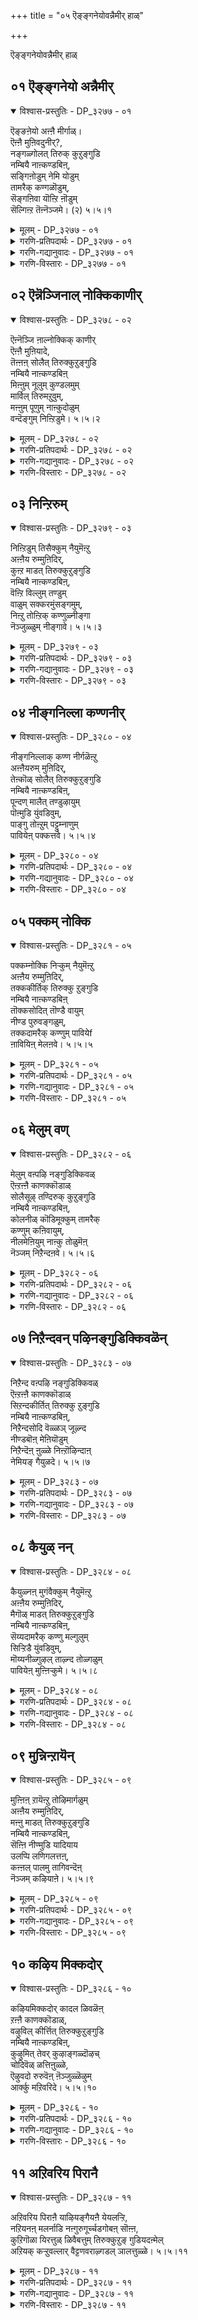 +++
title = "०५ ऎङ्ङ्गनेयोवन्नैमीर् हाळ्"

+++

ऎङ्ङ्गनेयोवन्नैमीर् हाळ्

## ०१ ऎङ्ङ्गनेयो अन्नैमीर्

<details open><summary>विश्वास-प्रस्तुतिः - DP_३२७७ - ०१</summary>

ऎङ्ङऩेयो अऩ्ऩै मीर्गाळ्।  
ऎऩ्ऩै मुऩिवदुनीर्?,  
नङ्गळ्गोलत् तिरुक् कुऱुङ्गुडि  
नम्बियै नाऩ्कण्डबिऩ्,  
सङ्गिऩोडुम् नेमि योडुम्  
तामरैक् कण्गळॊडुम्,  
सॆङ्गऩिवा यॊऩ्ऱि ऩॊडुम्  
सॆल्गिऩ्ऱ तॆऩ्नॆञ्जमे। (२) ५।५।१
</details>

<details><summary>मूलम् - DP_३२७७ - ०१</summary>

ऎङ्ङऩेयो अऩ्ऩै मीर्गाळ्।  
ऎऩ्ऩै मुऩिवदुनीर्?,  
नङ्गळ्गोलत् तिरुक् कुऱुङ्गुडि  
नम्बियै नाऩ्कण्डबिऩ्,  
सङ्गिऩोडुम् नेमि योडुम्  
तामरैक् कण्गळॊडुम्,  
सॆङ्गऩिवा यॊऩ्ऱि ऩॊडुम्  
सॆल्गिऩ्ऱ तॆऩ्नॆञ्जमे। (२) ५।५।१
</details>

<details><summary>गरणि-प्रतिपदार्थः - DP_३२७७ - ०१</summary>

ऎङ्ङ्गनेयो = याव कारणक्कागियो, अन्नैमीर् हाल् = तायन्दिरे, ऎन्नै= नन्नन्नु कुरितु, मुनिवदुनीर् = नीवु कोपिसिकॊळ्ळुवुदु, नङ्गळ् = नम्म, कोलत्तु = सुन्दरवाद, तिरुकुऱुङ्गुडि = तिरुक्कुरुङ्गुडि क्षेत्रद, नम्बियै= स्वामियन्नु, नान् कण्डपिन् = नानु कण्ड बळिक, शङ्गिनोडुम् = शङ्खदॊडनॆयू, नेमियोडुम् = चक्रदॊडनॆयू, तामरै कण् हळोडुम् = कॆन्दावरॆयन्तॆ \(आकर्षकसुन्दरवाद\) कण्णुगळिन्दलू, शॆम् = कॆम्पाद, कनिवाय् ऒन्ऱिनोडुम् = हण्णिनन्तिरुव ऒन्दु बायि \(तुटि\)यिन्दलू, शॆल् हिन्ऱदु = होगुत्तिरुवुदु, ऎन् नॆञ्जमे = नन्न मनस्से. \(नन्न मनस्सॆल्ला\). 
</details>

<details><summary>गरणि-गद्यानुवादः - DP_३२७७ - ०१</summary>

तायन्दिरे, नन्नन्नु कुरितु नीवु कोपिसिकॊळ्ळुवुदु एतक्कागि? \(याव कारणक्कागि?\) शङ्खदिन्दलू चक्रदिन्दलू कॆन्दावरॆयन्तॆ आकर्षकसुन्दरवाद कण्णुगळिन्दलू, कॆम्पनॆय हण्णिनन्तिरुव ऒन्दु बायियिन्दलू कूडिद तिरुक्कुरुङ्गुडि क्षेत्रदल्लि नॆलसिरुव नन्न सुन्दरस्वामियन्नु नानु कण्ड बळिक नन्न मनस्सॆल्ला अवन हिन्दॆये होगुत्तिदॆयल्ल\! 
</details>

<details><summary>गरणि-विस्तारः - DP_३२७७ - ०१</summary>

ई तिरुवाय् मॊऴियल्लू आळ्वाररु ’नायकि’यागिये वर्तिसुत्तिद्दारॆ.

तनगॆ मनस्सु अन्याक्रान्तवादद्देकॆ? लोकिगरॆल्ल तन्नन्नु तप्पु तिळियबहुदे? सामान्यमानवळन्तॆ तन्नन्नु तॆगळि मातनाडबहुदे? तन्न मनोरोगवेनॆम्बुदन्नु तन्नन्नु विचारिसियल्लवे तिळियतक्कद्दु, हागॆ माडदॆ जन एनेनन्नो भाविसिकॊण्डु तन्नन्नु निन्दिसुवुदरिन्द फलवेनु – ऎन्दु मुन्तागि योचिसि, नायकियु ईग इतर तायन्दिरिगॆ इल्लि हेळिकॊळ्ळुत्तिद्दाळॆ. 

नायकि हेळुत्ताळॆ- तायन्दिरे, नानु दारितप्पिदवळॆम्ब हागॆ नन्न मेलॆ कोपिसिकॊळ्ळुत्तिद्दीरल्ल. इदु सरिये? ऎल्ला भक्तर हागॆ, नानू तिरुक्कूरुङ्गुडि क्षेत्रक्कॆ होदॆ. अल्लिन पवित्रदेवमन्दिरवन्नु प्रवेशिसिदॆ. अल्लि, शङ्खचक्रगळिन्दलू, कॆन्दावरॆयन्तॆ विशालवाद आकर्षकवाद कण्णुगळिन्दलू, तॊण्डॆयहण्णिनन्तॆ चॆन्दुटियिन्दलू कूडिद विलक्षण सुन्दरनाद स्वामियन्नु कण्डॆ. आ क्षणदिन्दले नन्न मनस्सु अवनन्ने हिम्बालिसि होयितु. अवनल्लि नानु अतिशयवागि अनुरक्तळागिद्देनॆ, कण्डिरा. इदु तप्पु ऎन्नुविरा? 

“तिरुक्कुरुङ्गुडि” – दक्षिणभारतद तमिळुनाडिन पवित्र ’तिरुपति’गळु नुर ऎण्टु ऎन्नुत्तारॆ. अवुगळल्लि पाण्ड्यराजनु निर्मिसिद हदिनॆण्टु क्षेत्रगळल्लि तिरुक्कूरुङ्गुडियू ऒन्दु. इदन्नु \(वैष्णव\) ’वामन क्षेत्र’ ऎन्नुत्तारॆ. नम्माळ्वाररु सन्दर्षिसि, पूजिसिद दिव्यक्षेत्रगळल्लि इदू ऒन्दु. आद्दरिन्द, ई क्षेत्रदल्लि नॆलसिरुव अर्चावतारियाद भगवन्तनन्नु अवरु मनसार हॊगळि हाडिद्दारॆ.
</details>

## ०२ ऎन्नॆञ्जिनाल् नोक्किकाणीर्

<details open><summary>विश्वास-प्रस्तुतिः - DP_३२७८ - ०२</summary>

ऎऩ्नॆञ्जि ऩाल्नोक्किक् काणीर्  
ऎऩ्ऩै मुऩियादे,  
तॆऩ्ऩऩ् सोलैत् तिरुक्कुऱुङ्गुडि  
नम्बियै नाऩ्कण्डबिऩ्  
मिऩ्ऩुम् नूलुम् कुण्डलमुम्  
मार्विल् तिरुमऱुवुम्,  
मऩ्ऩुम् पूणुम् नाऩ्कुदोळुम्  
वन्दॆङ्गुम् निऩ्ऱिडुमे। ५।५।२
</details>

<details><summary>मूलम् - DP_३२७८ - ०२</summary>

ऎऩ्नॆञ्जि ऩाल्नोक्किक् काणीर्  
ऎऩ्ऩै मुऩियादे,  
तॆऩ्ऩऩ् सोलैत् तिरुक्कुऱुङ्गुडि  
नम्बियै नाऩ्कण्डबिऩ्  
मिऩ्ऩुम् नूलुम् कुण्डलमुम्  
मार्विल् तिरुमऱुवुम्,  
मऩ्ऩुम् पूणुम् नाऩ्कुदोळुम्  
वन्दॆङ्गुम् निऩ्ऱिडुमे। ५।५।२
</details>

<details><summary>गरणि-प्रतिपदार्थः - DP_३२७८ - ०२</summary>

ऎन् नॆञ्जिनाल् = नन्न मनस्सिनिन्द, नोक्कि = गमनिसि, काणीर् = नोडिरि, ऎन्नै = नन्न मेलॆ, मुनियादे = कोपिसिकॊळ्ळदॆ, तॆन् नल् = सुन्दरवाद ऒळ्ळॆय, शोलै = उपवनगळ, तिरुक्कुऱुङ्गुडि = तिरुक्कुरुङ्गुडिय, नम्बियै = स्वामियन्नु, नान् कण्ड पिन् = नानु कण्ड बळिक, मिन्नु नूलुम् = हॊळॆयुव जनिवारवू, कुण्डलमुम् = किवियाभरणगळू, मार् विल् = ऎदॆयल्लि, तिरुमुऱुवुम् = पवित्रवाद चिन्हॆयू, मन्नु = शाश्वतवाद, पूणुम् = आभरणगळू, नान् हुतोळुम् = नाल्कु तोळुगळू, वन्दु = बन्दु, ऎङ्गुम् = ऎल्लॆल्लियू \(यावागलू\), निन्ऱिरुमे = कण्णॆदुरल्लि निन्तिरुवुदल्ल. 
</details>

<details><summary>गरणि-गद्यानुवादः - DP_३२७८ - ०२</summary>

तायन्दिरे, नन्न मेलॆ कोपगॊळ्ळदॆ, नन्न मनस्सिनिन्द नन्नन्नु गमनिसि नोडि. ऒळ्ळॆय सुन्दरवाद उपवनगळ तिरुक्कुरुङ्गुडिय नम्बियन्नु \(स्वामियन्नु\) नानु कण्ड बळिक, हॊळॆयुव जनिवारवू, किवियाभरणवू \(कर्णकुण्डलवू\), ऎदॆयल्लिरुवपवित्रवाद चिन्हॆ \(चिह्नॆयू\)यू, शाश्वतवाद आभरणगळू, नाल्कुतोळुगळू बन्दु यावागलू ऎल्लॆल्लियू नन्न कण्णॆदुरल्लि निन्तिरुवुदल्ल\! 
</details>

<details><summary>गरणि-विस्तारः - DP_३२७८ - ०२</summary>

सरळवागिद्दरू बलु अर्थपूर्णवाद पाशुरविदु. इदरल्लि देव मन्दिरक्कॆ होगुववरॆल्ल, स्वामिय सम्मुखदल्लि निन्ताग, आ अनुपम अर्चामूर्तियन्नु नोडुव बगॆ हेगॆ, अदरिन्द पडॆदुकॊळ्ळुव प्रयोजनवेनु, ऎम्ब विषयवन्नु स्पष्टवागि तिळिसुत्तदॆ. 

इदरल्लि बरुव मत्तॊन्दु मुख्य विषयवॆन्दरॆ, यारादरॊब्बरु सामान्यजनरन्तॆ नडॆदुकॊळ्लदॆ विचित्रवाद रीतियल्लि नडॆयुवरॆम्बुदन्नु कण्डकूडले, अवर नडतॆयन्नु तम्ममनस्सिगॆ तोरिदन्तॆ, मनबन्दन्तॆ आडि, तॆगळि, अवरन्नु नोयिसबारदु. अवर आ बगॆय नडतॆगॆ कारणवेनॆन्दु शान्तवागि, सहनॆयिन्द, निदानवागि, गमनिसि, योचिसि, अदर अर्थवन्नु \(तावु कण्डुकॊळ्ळुव हागिद्दरॆ\) ग्रहिसबेकु. इल्लवादरॆ, अवरॊडनॆ हितवाद रीतियल्लि सहकरिसि, अवर मनस्सन्नु अरितुकॊण्डु, तम्म सहानुभूतियन्नु तोरिसबेकु. इदे निजवाद विवेकद नडतॆ ऎम्बुदु. 

नायकि हेळुत्ताळॆ- तायन्दिरे, नीवु नन्न मेलॆ कोपगॊळ्ळदॆ, निम्म मनस्सिगॆ हॊळॆयुव रीतियल्लि नन्नन्नु नोडबारदु. नन्न मनस्सिनल्लि नडॆयुत्तिरुवुदेनु ऎम्बुदन्नु नन्न यथार्थराद मातुगळिन्दले, दयविट्टु गमनिसि नोडि. नन्नन्नु अरितुकॊळ्ळि. नानु तिरुक्कुरुङ्गुडियल्लि नम्बियन्नु कण्डबळिक, अवन विलक्षण सौन्दर्यवन्नु अवन ऒन्दॊन्दु अवयवदल्लू कण्डुकॊण्डॆ. उज्वलवाद अवन कर्णकुण्डलगळु, अवन नाल्कु तोळुगळु, अवन विशालवाद ऎदॆ, आ ऎदॆयल्लिरुव शाश्वतवाद श्रीवत्सलाञ्छन मत्तु अवनन्नलगॆ सदा अलङ्करिसिरुव दिव्याभरणगळु इवॆल्लवू नन्न कण्मनगळन्नु आकर्षिसिदवु. आ क्षणदिन्द, अवन दिव्यसुन्दर मूर्तियु ऎडॆबिडदन्तॆ नन्न मनस्सिन कण्नमुन्दॆ निम्तु, नन्नन्नु सदा नलिसुत्तिवॆ. आ भव्यमूर्तियन्नु कण्ड ई कण्णुगळिवॆ बेराव वस्तुवू रुचिसदु, कण्डिरा.

अर्चामूर्तियन्नु सन्दर्शिसिदाग, आ मूतिय ऒन्दॊन्दु अवयवदल्लू, यावुदु विलक्षणवागि, दिव्यवागि, उज्वलवागि, सुन्दरवागि, आकर्षकवागि, ऎन्दॆन्दिगू मरॆयद हागॆ कण्डुबरुत्तदॆयो अदन्नॆल्ला मनविट्टु गमनिसबेकु. अदु मनस्सिनल्लि अच्चळियदन्तॆ निल्लुत्तदॆ. देवमन्दिरदिन्द हॊरगॆ बन्द बळिकलू, सामान्यजीवन नडॆसुत्तिरुवागलू, याव गळिगॆयल्लि स्वामिय सन्दर्शनवन्नु नॆनपिगॆ तन्दुकॊण्डरू, आ कूडले अवनिगॆ देवमूर्तियु बन्दु निन्तु, दर्शनानन्दवन्नु नीडुवन्तागुत्तदॆ. “नन्न मनस्सिनिन्द गमनिसि कण्डुकॊळ्ळि” ऎन्दु पाशुरद नायकि हेळुवुदक्कू, सामानराद नावु देवमन्दिरक्कॆ होगुवुदक्कू आगबेकाद फल इदॆये. यारिगागियागलि, यारॊब्बरन्नु मॆच्चिसुवुदक्कागलि, अदॊन्दु हव्यासवॆन्दागलि, ऒन्दु कर्तव्यवॆन्दागलि शुष्कदागि योचिसि नडॆदुकॊळ्ळुवुदॆल्ल व्यर्थनॆ. बरिय बूटाटिकॆ ऎनिसुत्तदॆ ई पाशुरद उपदेश इदे.
</details>

## ०३ निन्ऱिरुम्

<details open><summary>विश्वास-प्रस्तुतिः - DP_३२७९ - ०३</summary>

निऩ्ऱिडुम् तिसैक्कुम् नैयुमॆऩ्ऱु  
अऩ्ऩैय रुम्मुऩिदिर्,  
कुऩ्ऱ माडत् तिरुक्कुऱुङ्गुडि  
नम्बियै नाऩ्कण्डबिऩ्,  
वॆऩ्ऱि विल्लुम् तण्डुम्  
वाळुम् सक्करमुंसङ्गमुम्,  
निऩ्ऱु तोऩ्ऱिक् कण्णुळ्नीङ्गा  
नॆञ्जुळ्ळुम् नीङ्गावे। ५।५।३
</details>

<details><summary>मूलम् - DP_३२७९ - ०३</summary>

निऩ्ऱिडुम् तिसैक्कुम् नैयुमॆऩ्ऱु  
अऩ्ऩैय रुम्मुऩिदिर्,  
कुऩ्ऱ माडत् तिरुक्कुऱुङ्गुडि  
नम्बियै नाऩ्कण्डबिऩ्,  
वॆऩ्ऱि विल्लुम् तण्डुम्  
वाळुम् सक्करमुंसङ्गमुम्,  
निऩ्ऱु तोऩ्ऱिक् कण्णुळ्नीङ्गा  
नॆञ्जुळ्ळुम् नीङ्गावे। ५।५।३
</details>

<details><summary>गरणि-प्रतिपदार्थः - DP_३२७९ - ०३</summary>

निन्ऱिरुम् = स्तब्धवागि निल्लुत्ताळॆ \(निन्तिरुत्ताळॆ\), तिशैक्कूम् = बुद्धिकॆट्टवळागि वर्तिसुत्ताळॆ, नैयुम् कॊरगुत्ताळॆ\(कृशवागुत्ताळॆ\), ऎन्ऱु = ऎन्दु, अन्नैयरुम् = तायन्दिरु, मुनिदिर् = कोपगॊण्डिरि, कुन्ऱम् = बॆट्टद हागॆ, माडत्तु = महडिमनॆगळ, तिरुक्कूऱुङ्गुडि क्षेत्रद, नम्ब्यै = नम्बियन्नु \(परमपुरुषनन्नु\), नान् कण्डपिन् = नानु कण्ड बळिक, वॆन्ऱि विल्लुम् = जय तरुव बिल्लन्नू, त्ण्डुम् = गदॆयन्नू, वाळुम् = खड्गवन्नू, चक्करमुम् = चक्रायुधवन्नू, शङ्गमुम् = शङ्खवन्नू, निन्ऱु = निन्तु, तोन्ऱि = काणिसिकॊण्डु, कण्णुल् = कण्णुगळल्लि, नीङ्गा = नीगदिरुव \(अवु\), नञ्जुळ्ळुम् = मनस्सिनल्लियू, नीङ्गूने = नीडदॆ इरुत्तवॆयल्ल \(नॆलॆ निन्तिरुवुदल्ल\!\)
</details>

<details><summary>गरणि-गद्यानुवादः - DP_३२७९ - ०३</summary>

तायन्दिराद नीवु नन्नन्नु कुरितु ’इवळु स्तब्धळागि निल्लुत्ताळॆ, बुद्धिकॆट्टवळागि वर्तिसुत्ताळॆ, कॊरगि कृशगॊळ्ळुत्ताळॆ’ ऎन्दु कोपगॊण्डिरि. बॆट्टद हागॆ ऎत्तरवाद महडि मनॆगळ तिरुक्कुरुङ्गुडि क्षेत्रद \(स्वामियन्नु\) नम्बियन्नु \(परमपुरुषनन्नु\) नानु कण्ड बळिक, जयतरुव बिल्लन्नू, गदॆयन्नू, खड्गवन्नू, चक्रायुधवन्नू शङ्खवन्नू निन्तु नोडिद कण्णुगळल्लि नीगदिरुव अवु, मनस्सिनल्लियू नीगदॆ इरुत्तवॆयल्ल \(नॆलॆ निन्तिरुत्तवॆयल्ल\!\)
</details>

<details><summary>गरणि-विस्तारः - DP_३२७९ - ०३</summary>

हिन्दिन पाशुरद विषयवन्नु इदु इन्नष्टु बलगॊळिसि हेळुत्तदॆ. 

अर्चामूर्तियन्नु सन्दर्शिसुवाग, मूर्तियन्नु ऎवॆयिक्कदन्तॆ नोडि, स्वामियन्नु अलङ्करिसुव दिव्याभरणगळन्नू, धरिसिरुव दिव्यायुधवन्नू, दिव्यसौन्दर्यवन्नू तुम्बिकॊळ्ळुवुदु सहजवॆ. अवु तप्पदॆ मनस्सिन मेलॆ परिणामगॊळ्ळुत्तवॆ. अल्लि अच्चळियदन्तॆ निन्तिरुत्तवॆ. नॆनॆदाग अवुगळल्लि यावॊन्दू तप्पदॆ मनस्सिन मुन्दॆ बन्दु निल्लुत्तवॆ. भगवद्दर्शन माडुवुदॆन्दरॆ हीगॆ. ई उत्तम उपदेशवन्नुइल्लि माडलागुत्तिदॆ. 

नायकि हेळुत्ताळॆ- तायन्दिरे, नीवु नन्न नडतॆयन्नु तप्पागि अर्थमाडिकॊण्डिद्दीरि. नानु आगाग्गॆ ऎल्लन्दरल्लि स्तब्धवागि निन्तिरुवुदु दिट. ऎल्ला हॆण्णुमक्कळन्तॆ, बुद्धिकॆट्टवळन्तॆ नडॆदुकॊळ्ळुवुदू दिट. कॊरगि, कॊरगि कृशवागिरुवुदन्तु दिटवे. आगलॆल्ल नन्न मनस्सिनल्लि नडॆयुत्तिरुवुदेनु ऎम्बुदन्नु नीवु अरितुकॊळ्ळलारदॆ होदिरल्ल. नानु तिरुक्कूरुङ्गुडिय परमपुरुषनन्नु कण्ड बळिक, अवनु धरिसिद्द दिव्याभरणगळु, अवन दिव्यायुधगळाद शार्ङ्गवॆम्ब बिल्ल, कौमोदकि गदॆ, नन्दक खड्ग, सुदर्शन चक्र मत्तु पाञ्चजय्नशङ्ख – इवु नन्न कण्मनगळन्नु आकर्षिसिदवु. अल्लिन्द नानु हॊरगॆ बन्दाग अवॆल्ल कण्णिनिन्द मरॆयादवु. आदरॆ, अवु मनस्सिनल्लि अच्चळियदन्तॆ मूडि निन्तवु. स्वामिय नॆनपु बन्द कूडले, नानु हागॆ स्तब्धळागुत्तेनॆ. उन्मत्तळागुत्तेनॆ, कडॆगॆ कॊरगुत्तेनॆ, कण्डिरा, आ परमपुरुषनल्लिरुव नन्न अतीव प्रेमद फलवे इदु.
</details>

## ०४ नीङ्गनिल्ला कण्णनीर्

<details open><summary>विश्वास-प्रस्तुतिः - DP_३२८० - ०४</summary>

नीङ्गनिल्लाक् कण्ण नीर्गळॆऩ्ऱु  
अऩ्ऩैयरुम् मुऩिदिर्,  
तेऩ्कॊळ् सोलैत् तिरुक्कुऱुङ्गुडि  
नम्बियै नाऩ्कण्डबिऩ्,  
पून्दण् मालैत् तण्डुऴायुम्  
पॊऩ्मुडि युंवडिवुम्,  
पाङ्गु तोऩ्ऱुम् पट्टुम्नाणुम्  
पावियेऩ् पक्कत्तवे। ५।५।४
</details>

<details><summary>मूलम् - DP_३२८० - ०४</summary>

नीङ्गनिल्लाक् कण्ण नीर्गळॆऩ्ऱु  
अऩ्ऩैयरुम् मुऩिदिर्,  
तेऩ्कॊळ् सोलैत् तिरुक्कुऱुङ्गुडि  
नम्बियै नाऩ्कण्डबिऩ्,  
पून्दण् मालैत् तण्डुऴायुम्  
पॊऩ्मुडि युंवडिवुम्,  
पाङ्गु तोऩ्ऱुम् पट्टुम्नाणुम्  
पावियेऩ् पक्कत्तवे। ५।५।४
</details>

<details><summary>गरणि-प्रतिपदार्थः - DP_३२८० - ०४</summary>

नीङ्ग = निल्लिसिदरू \(चॆन्नागि ऒरॆसिदरू\), निल्ला = निल्लद, कण्ण नीर् हळ् ऎन्ऱु = कणीरु ऎन्दु, अन्नैयरुम् = तायन्दिरू \(तायन्दिराद नीवू\), मुनिदिर् = कोपगॊण्डिरि, तेन् कॊळ् = जेनुतुम्बिरुव, शोलै= उपवनगळ, तिरुक्कूऱुङ्गुडि = तिरुक्कूरुङ्गुडिय, नम्बियै = परमपुरुषनन्नु, नान् कण्द पिन् = नानु कण्ड बळिक, पू = सुन्दरवाद, तण् = तम्पाद, मालै = हारवन्नू, तण् तुऴायुम् = तम्पाद तुलसियन्नू, पॊन् मुडियुम् = चिन्नद किरीटवन्नू, वडिवुम् = रूपवन्नू \(आकर्षकवाद देहवन्नू\), पाङ्गु तोन्ऱुम् = हॊन्दिकॆयागि तोरुव, पट्टुम् = पीताम्बरवन्नू, नाणुम् = \(चिन्नद\) उडिदारवन्नू, पावियेन् = पापियाद नन्न, पक्कत्तवे = मग्गुलल्लिये काणुत्तिरुवॆनल्ल\! 
</details>

<details><summary>गरणि-गद्यानुवादः - DP_३२८० - ०४</summary>

इवळ कण्णीरु निल्लिसिदरू निल्लवु ऎन्दु तायन्दिराद नीवु नन्नन्नु दण्डिसिदिरि. जेनु तुम्बिद उपवनगळ तिरुक्कूरुङ्गुडिय परमपुरुषनन्नु नानु कण्ड बळिक, अवन सुन्दरवाद तम्पाद हारवू तण्णनॆय तुलसियू, चिन्नद किरीटवू, आकर्षक रूपवू, हॊन्दिकॆयागि तोरुव पीताम्बरवू, चिन्नद उडिदारवू, पापियाद नन्न मग्गुलल्लिये काणुत्तिवॆयल्ल\!
</details>

<details><summary>गरणि-विस्तारः - DP_३२८० - ०४</summary>

नायकि हेळुत्ताळॆ- तायन्दिरे, नीवु नन्न मेलॆ कोपगॊळ्ळुत्तीरि. ’इवळन्नु ऎष्टॆष्टु बगॆयल्लि समाधानपडिसिदरू इवळ कण्णीरु निल्लदल्ल’ ऎन्दु नन्नन्नु दण्डिसुत्तीरि. नन्न विषयदल्लि नीवु परितापपट्टरू फलवेनु? जेनु तुम्बिद उपवनगळिन्द कूडिद तिरुक्कूरुङ्गुडिय परमपुरुषनन्नु नानु कण्ड बळिक, अवनु धरिसिरुव रत्नमय किरीटवू, कत्तिनल्लि सुन्दरवाद ऎन्दॆन्दिगू बाडद हारवू, तुलसिय दण्डॆयू अवन आकर्शकवाद देहवू\(रूपवू\), अदक्कॆ तक्क सॊबगिन पीताम्बरवू चिन्नद उडिदारवू – ऎल्लवू पापियाद नन्न सुत्तमुत्तलू \(मग्गुलल्ले\) इरुवन्तॆ कण्डुबरुत्तिवॆयल्ल\! नानु अवुगळन्नु ऎन्दॆन्दिगू मरॆयदन्तॆ माडुत्तिवॆयल्ल\! अवुगळिगागि नानु ऒन्दु सल हॆम्मॆगॊण्डु आनन्दद कण्णीरु सुरिसिदरॆ, मत्तॊन्दु सल अवुगळन्नु धरिसिद परमपुरुषनन्नु सेरिकॊळ्ळलु साध्यवाददल्ल ऎन्दु दुःखद कण्णीरु सुरियुत्तदॆ. नन्न कण्णिरन्नु ऒरॆसुववरु यारिद्दारॆ?
</details>

## ०५ पक्कम् नोक्कि

<details open><summary>विश्वास-प्रस्तुतिः - DP_३२८१ - ०५</summary>

पक्कम्नोक्कि निऱ्कुम् नैयुमॆऩ्ऱु  
अऩ्ऩैय रुम्मुऩिदिर्,  
तक्ककीर्तिक् तिरुक्कु ऱुङ्गुडि  
नम्बियै नाऩ्कण्डबिऩ्  
तॊक्कसोदित् तॊण्डै वायुम्  
नीण्ड पुरुवङ्गळुम्,  
तक्कदामरैक् कण्णुम् पावियेf  
ऩावियिऩ् मेलऩवे। ५।५।५
</details>

<details><summary>मूलम् - DP_३२८१ - ०५</summary>

पक्कम्नोक्कि निऱ्कुम् नैयुमॆऩ्ऱु  
अऩ्ऩैय रुम्मुऩिदिर्,  
तक्ककीर्तिक् तिरुक्कु ऱुङ्गुडि  
नम्बियै नाऩ्कण्डबिऩ्  
तॊक्कसोदित् तॊण्डै वायुम्  
नीण्ड पुरुवङ्गळुम्,  
तक्कदामरैक् कण्णुम् पावियेf  
ऩावियिऩ् मेलऩवे। ५।५।५
</details>

<details><summary>गरणि-प्रतिपदार्थः - DP_३२८१ - ०५</summary>

पक्कम् नोक्कि= मग्गुलल्लिये नोडुत्ता, निऱ् कुम् = निल्लुत्ताळॆ, नैयुम् = कृशगॊळ्ळुत्ताळॆ, ऎन्ऱु= ऎन्दु, अन्नैयरुम् = तायन्दिराद नीवु, मुनिदिर् = कोपिसिगॊण्डिरि, तक्क कीर्ति = भगान्तन हिरिमॆगॆ तक्कन्थ कीर्तियन्नुळ्ळ, तिरुक्कूऱुङ्गुडि नम्बियै = तिरुक्कूरुङ्गुडि क्षेत्रद परमपुरुषनन्नु, नान् कण्ड पिन् = नानु कण्ड बळिक, तॊक्क शोदि = दिव्यसुन्दरवाद ऒण्टिज्योतिस्वरूपवन्नू, तॊण्डैवायुम् = तॊण्डॆ हण्णिनन्तॆ कॆम्पगॆ तुटिगळन्नू, नीण्ड पुरुवङ्गुळुम् = उद्धनाद हुब्बुगळन्नू, तक्क = अदक्कॆ तक्कद्दाद, तामरैक्कण्णुम् = कॆन्दावरॆयन्तॆ विशालवाद कण्णुगळन्नू, पावियेन् = पापियाद नन्न, आवियिन् मेलनवे = प्राणगळमेलिरुवन्तॆ काणुत्तेनॆ.
</details>

<details><summary>गरणि-गद्यानुवादः - DP_३२८१ - ०५</summary>

’मग्गुलल्लिये नोडुत्तिरुत्ताळॆ, कॊरगुत्तिरुत्ताळॆ’ ऎन्दु तायन्दिराद नीवु कोपगॊण्डिरि. भगवन्तन हिरिमॆगॆ तक्क कीर्तियन्नु पडॆदिरुव तिरुक्कूरुङ्गुडि क्षेत्रद परमपुरुषनन्नु नानु कण्ड बळिक, दिव्यसुन्दरवाद अवन अखण्डज्योतिस्वरूपवू, तॊण्डॆयहण्णिनन्तिरुव चॆन्दुटिगळू, उद्दनाद हुब्बुगळू, अवुगळिगॆ तक्क कॆन्दावरॆयन्तॆ विशालवाद कण्णुगळु, पापियाद नन्न प्राणगळ मेलिरुवन्तॆ काणुत्तेनॆ. 
</details>

<details><summary>गरणि-विस्तारः - DP_३२८१ - ०५</summary>

’नानु दर्शन माडिद भगवन्तनु नन्न मग्गुलल्ले इरुवन्तॆ ननगॆ तोरिबरुत्तदॆ’ ऎन्दु हिन्दिन पाशुरदल्लि हेळलायितष्टॆ, ईग अदक्किन्तलू अतिशयवागि अदन्नु हेळलागुत्तदॆ. 

नायकि हेळुत्ताळॆ- तायन्दिरे, नीवु नन्नन्नु बगॆबगॆयागि दण्डिसि मातनाडुत्तीरि. इवळु यावागलू मग्गुलल्ले नोडुत्तिरुत्ताळॆ. कॊरगि कृशवागुत्ताळॆ’ ऎन्दु मुन्तागि आडिकॊळ्ळुत्तीरि. नन्न मनस्सन्नु नीवु अरितुकॊण्डिरादरॆ, नन्नन्नु नीवु खण्डित दूरुत्तिरलिल्ल ऎनिसुत्तदॆ. नानु तिरुक्कूरुरुङ्गुडिय महामहिमनाद परमपुरुषनन्नु दर्शन माडिद बळिक, अवन स्वरूपवु नन्न मनस्सिनल्लि नाटिहोगिदॆ. आ दिव्यसुन्दरमूर्तिय विलक्षणतेजस्सू, अवन उद्दनाद हुट्टुगळू, अवुगळिगॆ तक्क कॆन्दावरॆयन्तॆ विशालवाद कण्णुगळू, तॊण्डॆय हण्णिनन्तॆ इरुव चॆन्दुटिगळू, नन्न प्राणवन्ने हिण्डुत्तिवॆयल्ल\! इदन्नु नीवुअरितुकॊळ्ळलारदॆ होगुविरल्ल\!
</details>

## ०६ मेलुम् वण्

<details open><summary>विश्वास-प्रस्तुतिः - DP_३२८२ - ०६</summary>

मेलुम् वऩ्पऴि नङ्गुडिक्किवळ्  
ऎऩ्ऱऩ्ऩै काणक्कॊडाळ्  
सोलैसूऴ् तण्दिरुक् कुऱुङ्गुडि  
नम्बियै नाऩ्कण्डबिऩ्,  
कोलनीळ् कॊडिमूक्कुम् तामरैक्  
कण्णुम् कऩिवायुम्,  
नीलमेऩियुम् नाऩ्कु तोळुमॆऩ्  
नॆञ्जम् निऱैन्दऩवे। ५।५।६
</details>

<details><summary>मूलम् - DP_३२८२ - ०६</summary>

मेलुम् वऩ्पऴि नङ्गुडिक्किवळ्  
ऎऩ्ऱऩ्ऩै काणक्कॊडाळ्  
सोलैसूऴ् तण्दिरुक् कुऱुङ्गुडि  
नम्बियै नाऩ्कण्डबिऩ्,  
कोलनीळ् कॊडिमूक्कुम् तामरैक्  
कण्णुम् कऩिवायुम्,  
नीलमेऩियुम् नाऩ्कु तोळुमॆऩ्  
नॆञ्जम् निऱैन्दऩवे। ५।५।६
</details>

<details><summary>गरणि-प्रतिपदार्थः - DP_३२८२ - ०६</summary>

मेलुम् = इन्नु मेलॆयू \(ऎल्लक्किन्तलू हॆच्चागि\), वण् पऴि = तीव्रवाद नगॆपाटलन्नु तरुववळु, नल् कुडिक्कि = ऒळ्ळॆय नम्म वंशक्कॆ, इवळ् = इवळु, ऎन्ऱु = ऎन्दु, अन्नै = नन्न तायि, काण कॊडाळ् = नन्नन्नु नोडगॊडिसुवुदिल्ल, शोलै शूऴ् = उपवनगळिन्द सुत्तुवरिद, तण् = हितकरवाद, तिरुक्कूरुङ्गुडि = तिरुक्कूरुङ्गुडि क्षेत्रद, नम्बियै = परमपुरुषनन्नु, नान् कण्ड पिन् = नानु कण्ड बळिक, कोलम् = सुन्दरवाद, नीळ् = उद्दनाद \(ऎसळाद\) कॊडि = मॊनचाद, मूक्कूम् = मागन्नू, तामरैक्कण्णुम् = कॆन्दावरॆयन्तॆ विशालवाद कण्णन्नू, कळिवायुम् = \(तॊण्डॆ\) हण्णिनन्तॆ मधुरवाद तुटियन्नू \(बायन्नू\), नीलम् मेनियुम् = नीलवर्णद रूप\(देह\)वन्नू, नान् हु तोळुम् = नाल्कु तोळुगळन्नू, ऎन्नॆञ्जम् = नन्न मनस्सु, निऱैन्दनवे = तुम्बिकॊण्डिदॆयल्ल\! 
</details>

<details><summary>गरणि-गद्यानुवादः - DP_३२८२ - ०६</summary>

’इवळु नम्म ऒळ्ळॆय वंशक्कॆ इन्नु मेलॆयू \(ऎल्लक्किन्तलू हॆच्चागि\) तीव्रवाद नगॆपाटलन्नु तरुववळु’ ऎन्दु नन्न तायि नन्नन्नु देवमन्दिरदल्लि स्वामियन्नु काणगॊडिसुवुदिल्ल. उपवनगळिन्द सुत्तुवरिदिरुव तिरुक्कूरुङ्गुडिय परमपुरुषनन्नु नानु कण्ड बळिक, अवन सुन्दरवाद ऎसळाद, मॊनॆचाद\(बागिद\) मूगन्नू, कॆन्दावरॆयन्तॆ विशालवाद कण्णन्नू, \(तॊण्डॆ\) हण्णिनन्तॆ मधुरवाद \(कळित\) तुटिगळन्नू, नीलवर्णद देहवन्नू \(सौन्दर्यवन्नू\), नाल्कु तोळुगळन्नू, नन्न मनस्सु तुम्बिकॊण्डिदॆयल्ल\!
</details>

<details><summary>गरणि-विस्तारः - DP_३२८२ - ०६</summary>

नायकि हेळुत्ताळॆ- तायन्दिरे, नन्न तायिगू नन्न विषयदल्लि ऒळ्ळॆय अभिप्रायविल्ल. नानॊब्ब कळङ्किनि, आकॆय ऒळ्ळॆय वंशक्कॆ ऎन्दॆन्दिगू कॆट्ट हॆसरन्नु हॊरिसुत्ताळॆ ऎन्दु आकॆ तिळिदिद्दाळॆ. नन्नन्नु देवमन्दिरक्कॆ करॆदॊय्दरॆ, अल्लि नन्न विचित्रवर्तनॆयिन्द अवळिगॆ अपमानवागुवुदॆन्दु तिळिदिद्दाळॆ. आ कारणदिन्द नन्नन्नु अल्लिगॆ करॆदॊय्युवुदिल्ल. नानु होगुवुदन्नु तडॆयुत्ताळॆ. तिरुक्कूरुङ्गुडिय परमपुरुषनन्नु नोडि नलियुवुदक्कॆ ननगॆ अवकाशकॊडुवुदिल्ल. आदरॆ, नानु मॊदलसल आ स्वामियन्नु कण्ड बळिक, नन्न मनस्सिनल्लि अवन अतिशयसौन्दर्य नॆलॆनिन्तिदॆ. अवन सुन्दरवाद, उद्दवाद, ऎसळाद, मॊनचाद मूगन्नू, कॆन्दावरॆय ऎसळिनन्तॆ विशालवाद आकर्षकवाद कण्णुगळन्नू, कळित हण्णिनन्तिरुव मधुरवाद अधरवन्नू\(तुटियन्नू\) नीलवर्णद सुन्दररूपवन्नू, नाल्कु तोळुगळन्नू, नन्न मनस्सु तुम्बिट्टुकॊण्डिदॆयल्ल\! आ परमपुरुषनन्नु पदेपदे नानु नोडलु अवकाशकॊडदिद्दरॆ एनायितु? अवन सुन्दररूप नन्न मनदल्लि अच्चळियदॆ निन्तु, मरॆयुवुदक्कॆ अवकाशवे इल्लवल्ल\! नम्म तायिगॆ इदर अरिवागलिल्लवल्ल\! 

यावुदादरू ऒन्दु सुन्दरवाद वस्तुवन्नु सकृत् ऒन्दु सल नोडिदरॆ साकु. अदु मनस्सिनल्लि बेरूरु निल्लुवुदिल्लवे? अदन्नु मत्तॆ मतॆ नॆनॆसिकॊळ्ळुवुदिल्लवे? सुलभवागि अदन्नु मरॆयुवुदक्कॆ आगुवुदे? हागॆये अल्लवे, अप्रतिम सुन्दऎरनाद भगवन्तन दिव्यमङ्गळ मूर्तियन्नु ऒम्मॆ क्षणकाल नोडिद कूडले, भक्तन मनस्सु अदरिन्द आकर्षितवागुत्तदॆ, ऎन्दॆन्दिगू अदन्नु मरॆयदन्तॆ तन्नल्लि अदन्नु निल्लिसिकॊळ्ळुत्तदॆ. स्मरणॆगॆ बन्द कूडले, आ सॊबगिन राशिये कण्णमुन्दॆ बन्दु निल्लुतदॆ. 

भक्तनादवनु देवमन्दिरवन्नु सेरिदाग, भगवन्तनन्नु इष्टु जागरूकतॆयिन्द नोडि \(गमनिसि\) तन्न मनदल्लि अवनन्नु दृढवागि नॆलॆगॊळिसुवन्तॆ माडिकॊळ्ळबेकु. आ आनन्दवन्नु आगिन्दाग्गॆ, मनस्सिगॆ तन्दुकॊण्डु, ऎम्बुदे इल्लिन उपदेश. 

अर्चावतारियागि भगवन्तने भूलोकदल्लि नॆलसिरुवाग, मनुष्यनु अदर उपयोगवन्नु पूर्तियागि पडॆयबेडवे?
</details>

## ०७ निऱैन्दवन् पऴिनङ्गुडिक्किवळॆन्

<details open><summary>विश्वास-प्रस्तुतिः - DP_३२८३ - ०७</summary>

निऱैन्द वऩ्पऴि नङ्गुडिक्किवळ्  
ऎऩ्ऱऩ्ऩै काणक्कॊडाळ्  
सिऱन्दकीर्तित् तिरुक्कु ऱुङ्गुडि  
नम्बियै नाऩ्कण्डबिऩ्,  
निऱैन्दसोदि वॆळ्ळञ् जूऴ्न्द  
नीण्डबॊऩ् मेऩियॊडुम्  
निऱैन्दॆऩ् ऩुळ्ळे निऩ्ऱॊऴिन्दाऩ्  
नेमियङ् गैयुळदे। ५।५।७
</details>

<details><summary>मूलम् - DP_३२८३ - ०७</summary>

निऱैन्द वऩ्पऴि नङ्गुडिक्किवळ्  
ऎऩ्ऱऩ्ऩै काणक्कॊडाळ्  
सिऱन्दकीर्तित् तिरुक्कु ऱुङ्गुडि  
नम्बियै नाऩ्कण्डबिऩ्,  
निऱैन्दसोदि वॆळ्ळञ् जूऴ्न्द  
नीण्डबॊऩ् मेऩियॊडुम्  
निऱैन्दॆऩ् ऩुळ्ळे निऩ्ऱॊऴिन्दाऩ्  
नेमियङ् गैयुळदे। ५।५।७
</details>

<details><summary>गरणि-प्रतिपदार्थः - DP_३२८३ - ०७</summary>

निऱैन्द = तुम्बिद \(शाश्वतवाद\), वन् पऴि = कॆट्ट \(नीचवाद\) अपवादद, नल् कुडिक्कु= उत्तम वंशक्कॆ, इवळ् ऎन्ऱु = इवळु ऎन्दु, अन्नै= तायियु, काणकॊडाळ् = नोडागॊडिसळु, निऱैन्द = तुम्बिद \(सुप्रसिद्धवाद\), कीर्त्ति = कीर्तिय, तिरुक्कूऱु ङ्गुडि नम्बियै = तिरुक्कूरुङ्गुडिय परमपुरुषनन्नु, नान् कण्ड पिन् = नानु दर्शन माडिद बळिक, निऱैन्द शोदि वॆळ्ळम् = तुम्बिद ज्योतिय प्रवाहवे, शूऴ्न्द = सुत्तुवरिदिरुव, नीण्ड = ऎत्तरवाद, मेनियॊडुम् = दिव्यरूपदॊडनॆ, निऱैन्दु = तुम्बिकॊण्डु, ऎन् उळ्ळे = नन्न मनदल्लिये \(अन्तरङ्गदल्लिये\), निन्ऱु = इद्दु, ऒऴिन्दान् = प्रकाशिसुत्तानॆ, नेमि = चक्रायुधवू, अम् कै = सुन्दरवाद कैयल्लि, उळदे = हिडिदिरुव हागॆये. 
</details>

<details><summary>गरणि-गद्यानुवादः - DP_३२८३ - ०७</summary>

’इवळु नम्म उत्तमवाद वंशक्कॆ इवलु शाश्वतवाद अपवाद’ ऎन्दु नम्म तायि नन्नन्नु नोडगॊडिसळु. सुप्रसिद्धवाद किर्तिय तिरुक्कूरुङ्गुडिय परमपुरुषनन्नु नानु कण्ड बळिक, तुम्बिद ज्योतिय प्रवाहवे सुत्तुवरिदिरुव ऎत्तरवाद देहदॊडनॆ तुम्बिकॊण्डु नन्न अन्तरङ्गदल्लिये चक्रायुधवन्नु हिडिद हागॆये नॆलॆनिन्तिरुवनल्ल\! 
</details>

<details><summary>गरणि-विस्तारः - DP_३२८३ - ०७</summary>

“वन् पऴि नन् कुडिक्किवळॆन्ऱु अन्नैकाणकॊडाळ्” – ऎम्बुदन्नु ई ऎरडु पाशुरगळू हेळुत्तिवॆ. वयस्सिगॆ बन्दु हुडुगिय विषयदल्लि ऊरवरु कूडि आडुव कॊङ्कुमातुगळु ऒन्दु बगॆयवु \_ अवळु दारि कॆट्टवळु, चॆल्लुस्वभावदवळु, नाचिकॆबिट्टवळु’ – ऎन्दु मुन्तागि मातनाडुव रीति अदु. तायिगॆ अवर मातु तलॆयल्लि तुम्बि होगिदॆ. अवळन्नु जनर नडुवॆ बिडुवदादरू एतक्कॆ? तिरुक्कूरुङ्गुडिय देवमन्दिरक्कॆ अवळन्नु करॆदॊय्युवुदादरू एतक्कॆ? तिरुक्कूरुङ्गुडिय देवमन्दिरक्कॆ अवळन्नु करॆदॊय्युवुदादरू एतक्कॆ? ई ऎरडरिन्दलू अवळु जनर बायिगॆ बीळुवुदु खण्डित. आद्दरिन्द, तायि अवळन्नु देव सन्निधिगॆ होगदन्तॆ तडॆदुबिट्टळु. तन्न मगळिगू तनगू याव अपायवू सम्भविसदिरलॆम्बुदे आ मुन्नॆच्चरिकॆ. मदुवॆयागद मगळिगॆ सल्लद अपवादवन्नु जन हॊरिसिदरॆ, अवळिगॆ मदुवॆयागुवुदु कष्टवल्लवे? 

’नायकि’ देवमन्दिरक्कॆ ईग होगलि, होगदिरलि – अवळ मनस्सु भगवन्तन दिव्यसुन्दर रूपदिन्द आकर्षितवागिदॆ. अदरल्लिये परिपूर्णवागि नॆलॆनिन्तिदॆ. अवळु स्वामिय दर्शन माडिद्दु ऒन्दे ऒन्दु सल. अवनल्लि तन्नमनस्सन्नु नॆलॆगॊळिसुवुदक्कॆ अष्टॆ साकायितु. अवळन्नु मत्तॆ मत्तॆ देवमन्दिरक्कॆ होगगॊडदिद्दरॆ तानॆ आदद्देनु? भगवन्तन रूपसौन्दर्यवन्नु पदेपदे कण्डु नलियलु आगलिल्लवॆम्बुदु मात्रवे अल्लवे? तन्न मनस्सु ओडुत्तिरुवुदु याव नॆलॆयल्लि ऎम्बुदन्नु जन कण्डुकॊळ्लदॆ, सामान्य लोकिगरन्तॆ तन्नन्नु भाविसिदरल्ल ऎम्बुदॊन्दु अवळ कॊरगु. तन्नन्नु निजवागि अरितु कॊण्डिरुववनु तन्न अन्तरङ्गद नायकने आगिरुवुदरिन्द, यार मातिनिन्दागलि, यार पतियिन्दागलि तनगॆ आगबेकादद्देनु? 

नायकि हेळुत्ताळॆ- नम्म तायि नन्नन्नु अनुमानिसुत्ताळॆ. नम्म उत्तम वंशक्के नानु कळङ्क तन्दॆनन्तॆ. अदु शाश्वतवागि निल्लुवन्तॆ माडिबिट्टिरुवॆनन्तॆ. आद्दरिन्द नन्नन्नु ऎल्लिगू करॆदॊय्यळु. देवमन्दिरक्कू नन्नन्नु होगगॊडळु. आदरेनायितु? मॊट्टमॊदल बारिगॆ नानु आ परमपुरुषनन्नु कण्ड कूडले, तुम्बिद ज्योतिय प्रवाहवे अवन दिव्यसुन्दर देहवन्नावरिसि, बॆळगिसुत्ता, नन्नन्नु बॆरगुगॊळिसितु. नन्न अन्तरङ्ग तॆरॆदु आ चक्रायुधधारिगॆ नॆलॆसलु ऎडॆमाडिकॊट्टितु. ईगलू अवनु नन्न अन्तरङ्गदल्लिये नॆलॆनिन्तु बॆळगुत्तिरुवनल्ल\!
</details>

## ०८ कैयुळ् नन्

<details open><summary>विश्वास-प्रस्तुतिः - DP_३२८४ - ०८</summary>

कैयुळ्नऩ् मुगंवैक्कुम् नैयुमॆऩ्ऱु  
अऩ्ऩैय रुम्मुऩिदिर्,  
मैगॊळ् माडत् तिरुक्कुऱुङ्गुडि  
नम्बियै नाऩ्कण्डबिऩ्,  
सॆय्यदामरैक् कण्णु मल्गुलुम्  
सिऱ्ऱिडै युंवडिवुम्,  
मॊय्यनीळ्गुऴल् ताऴ्न्द तोळ्गळुम्  
पावियेऩ् मुऩ्ऩिऱ्कुमे। ५।५।८
</details>

<details><summary>मूलम् - DP_३२८४ - ०८</summary>

कैयुळ्नऩ् मुगंवैक्कुम् नैयुमॆऩ्ऱु  
अऩ्ऩैय रुम्मुऩिदिर्,  
मैगॊळ् माडत् तिरुक्कुऱुङ्गुडि  
नम्बियै नाऩ्कण्डबिऩ्,  
सॆय्यदामरैक् कण्णु मल्गुलुम्  
सिऱ्ऱिडै युंवडिवुम्,  
मॊय्यनीळ्गुऴल् ताऴ्न्द तोळ्गळुम्  
पावियेऩ् मुऩ्ऩिऱ्कुमे। ५।५।८
</details>

<details><summary>गरणि-प्रतिपदार्थः - DP_३२८४ - ०८</summary>

कैयुळ् = तन्न कैगळल्लि, नल्मुहम् = तन्न सुन्दरवाद मुखवन्नु, वैक्कूम् = इट्टुकॊळ्ळुत्ताळॆ, नैयुम् = कॊरगुत्ताळॆ, ऎन्ऱु= ऎन्दु, अन्नैयरुम् = तायन्दिरू, मुनिदिर् = कोपगॊण्डिरि \(मुनिदिरि\), मैकॊळ् = मोडमुच्चिरुव, माडत्तु = महडिमनॆगळ, तिरुक्कुऱुङ्गुडि = तिरुक्कूरुङ्गुडिय, नम्बियै = परम पुरुषनन्नु, नान् कण्डपिन् = नानु कण्ड बळिक, कैय्यतामरैकण्णुम् = कॆन्दावरॆयन्तॆ इरुव कण्णु, अल् हुऴम् = नितम्बगळू, \(कटिप्रदेशवू\), शिट्र इडैयुम् = सण्ण नडुवू, वडिवुम् = रूपवू \(देहवू\), मॊय्य = दट्टवाद, नीळ् कुऴल् = उद्दनाद कूदलन्नु, ताऴ्न्द = तुम्बिकॊण्डिरुव, तोल् हळुम् = तोळुगळू, पावियेन् = पापियाद नन्न, मुन् = मुन्दॆ, निऱ् कुमे = निन्तिरुवुदल्ल \(इरुवुदल्ल\!\)
</details>

<details><summary>गरणि-गद्यानुवादः - DP_३२८४ - ०८</summary>

ई हॆण्णु तन्न सुन्दरवाद मुखवन्नु तन्न कैगळिन्द मुच्चिकॊळ्ळुत्ताळॆ, कॊरगुत्ताळॆ’ ऎन्दु तायन्दिरु मुनिदिरि. मोड मुच्चिरुव महडि मनॆगळ तिरुक्कूरुङ्गुडिय परमपुरुषनन्नु नानु कण्ड बळिक, अवन कॆन्दावरॆय कण्णू, कटिप्रदेशवू, सण्ण नडुवू, रूपवुळ्ळ देहवू, दट्टवाद, उद्दनाद कूदलन्नु तुम्बिकॊण्डिरुव तोळुगळू पापियाद नन्न मुन्दॆ इरुवुदल्ल\! 
</details>

<details><summary>गरणि-विस्तारः - DP_३२८४ - ०८</summary>

नायकि हेळुत्ताळॆ- तायन्दिरे, ई हॆण्णु तन्न सुन्दरवाद मुखवन्नु बेरॆ यारिगू तोरिसबारदॆम्बन्तॆ, तन्न कैगळिन्द यावागलू मुच्चिकॊण्डिरुत्ताळॆ. मत्तुतानु यावुदन्नो अतिश्रेष्ठवादद्दन्नु कळॆदुकॊण्डवळ हागॆ कॊरगुत्ताळॆ’ ऎन्दु मुन्तागि नन्नन्नु निन्दिसुत्तीरि. नन्न ई परिस्थितिगॆ निजवाद कारणवेनु ऎम्बुदन्नु नीवु तिळियलु यत्निसलिल्लवल्ल. सामान्य युवतियर हागॆ नन्नन्नू तिळिदिरि. नन्न मनस्थितियन्नु कण्डुकॊळ्ळलिल्लवल्ल\! नानु तिरुक्कूरुङ्गुडिय परमपुरुषनन्नु कण्डागिनिन्द अवन अत्याकर्षकवाद कमलद ऎसळिनन्थ विशालवाद कण्णुगळु, अवन सण्ण नडुवू, सुन्दरकटि प्रदेशवू, सर्वाङ्ग सुन्दरवाद अवन रूपवू, अवन दिव्यवाद नाल्कु तोळुगळू, नन्न मुन्दॆ निल्लिसिद हागॆ, अच्चळियदन्तॆ, निन्तु काणिसुत्तिदॆयल्ल. अदर हॊरतु नानु बेरेनन्नू योचिसलारॆ. गमनिसलारॆ. आ परमपुरुषनन्नु कण्डुकॊण्ड नन्न कण्मनगळिगॆ मिक्कॆल्लवू बेडवागिवॆ, कण्डिरा\! अवनन्नु सेरलागिल्लवल्ल ऎम्बुदे कॊरगु.
</details>

## ०९ मुन्निन्ऱायॆन्

<details open><summary>विश्वास-प्रस्तुतिः - DP_३२८५ - ०९</summary>

मुऩ्ऩिऩ् ऱायॆऩ्ऱु तोऴिमार्गळुम्  
अऩ्ऩैय रुम्मुऩिदिर्,  
मऩ्ऩु माडत् तिरुक्कुऱुङ्गुडि  
नम्बियै नाऩ्कण्डबिऩ्,  
सॆऩ्ऩि नीण्मुडि यादियाय  
उलप्पि लणिगलत्तऩ्,  
कऩ्ऩल् पालमु तागिवन्दॆऩ्  
नॆञ्जम् कऴियाऩे। ५।५।९
</details>

<details><summary>मूलम् - DP_३२८५ - ०९</summary>

मुऩ्ऩिऩ् ऱायॆऩ्ऱु तोऴिमार्गळुम्  
अऩ्ऩैय रुम्मुऩिदिर्,  
मऩ्ऩु माडत् तिरुक्कुऱुङ्गुडि  
नम्बियै नाऩ्कण्डबिऩ्,  
सॆऩ्ऩि नीण्मुडि यादियाय  
उलप्पि लणिगलत्तऩ्,  
कऩ्ऩल् पालमु तागिवन्दॆऩ्  
नॆञ्जम् कऴियाऩे। ५।५।९
</details>

<details><summary>गरणि-प्रतिपदार्थः - DP_३२८५ - ०९</summary>

मुन् निन्ऱाय् ऎन्ऱु = ऎल्लरिगू मुन्दॆ निन्तुकॊळ्ळुती ऎन्दु, तोऴि मार् हळुम् = नन्न गॆळतियरू, अन्नैयरुम् = तायन्दिरू, मुनिदिर्= मुनिदिरि, मन्नु माडत्तु = शाश्वतवाद महडि मनॆगळ, तिरुक्कुऱुङ्गुडि नम्बियै = तिरुक्कूरुङ्गुडिय परमपुरुषनन्नु, नन् कण्ड पिन् = नानु कण्ड बळिक, शॆन्नि = तलॆय मेलण, नीळ् मुडि आदि आय = ऎत्तरवाद \(दिय\) किरीटवे मुन्ताद, उलप्पिल् = \(उलप्पु इल्\) = ऎणिकॆ इल्लदष्टु, अणि= सिद्धवागिरुव, \(अलङ्कृतवागिरुव\) कलत्तिन् = आभरणगळॊडनॆ, कन्नल् पाल् = कब्बिन हालु, अमुदा वन्दु = अमृतवागि बन्दु, ऎन्नॆञ्जम् = नन्न मनस्सन्नु, कऴियाने = नाशपडिसलारनल्ल\! 
</details>

<details><summary>गरणि-गद्यानुवादः - DP_३२८५ - ०९</summary>

\(ऎल्लरिगू अड्डवागि\) मुन्दॆ होगि निन्तुकॊळ्ळुत्ती ऎन्दु नन्न गॆळतियरू, तायन्दिरू मुनिदिरि. शाश्वतवाद महडि मनॆगळ तिरुक्कूरुङ्गुडिय परमपुरुषनन्नु नानु कण्ड बळिक, अवन तलॆय मेलण ऎत्तरवाद किरीटवे मुन्ताद ऎणिकॆ इल्लदष्टु सिद्धवागि तॊट्तिरुव \(अलङ्कृतवागिरुव\) आभरणगळॊडनॆ, कब्बिनहालु अमृतवागि बन्दुनन्न मनस्सन्नु नाशपडिसुवुदिल्लवल्ल\! 
</details>

<details><summary>गरणि-विस्तारः - DP_३२८५ - ०९</summary>

नायकि हेळुत्ताळॆ- गॆळतियरे, तायन्दिरे, नानु देवमन्दिरक्कॆ होदरॆ, ऎल्लरिगिन्तलू मुन्दुगडॆयल्लि, भगवन्तन दिव्यसुन्दरविग्रहक्कॆ अतिसमीपदल्लि निल्लबेकॆम्ब आशॆ ननगॆ बलवागिरुवुदन्तु दिटवे. नानु माडुवुदु हागॆये. अदरिन्द अल्लि आ परमपुरुषन दर्शनक्कॆन्दु बरुव भक्तरॆल्लरिगू ऒन्दु रीतियल्लि अड्डियागि, अवरिगॆ तॊन्दरॆ कॊडुवॆनॆम्बुदू दिटवे. नानु स्वार्थियागबारदॆन्दु अवरॆल्लरू आडिकॊळ्ळुवुदु सरि. नीवू सह, नन्नन्नु अदक्कागि दूरुत्तीरि. नानेनु माडलि? नानु मॊट्टमॊदल बारिगॆ आ परमपुरुषनन्नु दर्शन माडिदाग, अवन उन्नतवू सुन्दरवू आद देहवू, तलॆय मेलॆ ऎत्तरवाद किरीटवू, मैमेलॆ लॆक्कविल्लदष्टु फळफळिसुव दिव्याभरणगळु नन्न कण्मनगळ मुन्दॆ यावागलू शोभिसि काणुत्तिरुवुवु. अवनन्नु मत्तॆ मत्तॆ नोडबेकॆम्ब तडॆयलारद बयकॆयागुत्तदॆ. आ परमपुरुषनन्नु समीपिसि, तणियुवश्टु कालवु अवनन्नु नोडुत्तले इरबेकॆम्ब आशॆ बलवागुत्तलिदॆ. आद्दरिन्दले, नानु स्वामिय बळि, अष्टु समीपदल्लि निन्तुकॊळ्ळबयसुवुदु. इतररिगॆ अड्डिमाडबेकॆन्दल्ल. कब्बिन हालन्नू, हालन्नू, अमृतवन्नू ऒट्टिगॆ सेरिसि कुडिदाग ननगॆ उण्टागबेकाद फलवुण्टागि, ननगॆ दिव्यानन्द लभिसुवुदन्तु दिटवॆ. आदरॆ, मादक वस्तुवन्नु सेरिसिदाग आगुव हागॆ नन्न मनस्सु कॆडलिल्लवल्ल ऎन्दुऒन्दु बगॆय नोवागुत्तदॆ. 

मनस्सिन नाशवागुववरॆगॆ भगवत्सन्निधियल्लि नॆलॆसलु अवकाशवागुवुदिल्लवल्ल ऎम्बुदु नायकिय हम्बल. भगवन्तन सान्निध्य भक्तनिगॆ लभिसलेबेकु. अदॊन्दे भक्तनिगिरुव अतिशयवाद आशॆ.
</details>

## १० कऴिय मिक्कदोर्

<details open><summary>विश्वास-प्रस्तुतिः - DP_३२८६ - १०</summary>

कऴियमिक्कदोर् कादल ळिवळॆऩ्  
ऱऩ्ऩै काणक्कॊडाळ्,  
वऴुविल् कीर्त्तित् तिरुक्कुऱुङ्गुडि  
नम्बियै नाऩ्कण्डबिऩ्,  
कुऴुमित् तेवर् कुऴाङ्गळ्दॊऴच्  
चोदिवॆळ् ळत्तिऩुळ्ळे,  
ऎऴुवदो रुरुवॆऩ् ऩॆञ्जुळ्ळॆऴुम्  
आर्क्कु मऱिवरिदे। ५।५।१०
</details>

<details><summary>मूलम् - DP_३२८६ - १०</summary>

कऴियमिक्कदोर् कादल ळिवळॆऩ्  
ऱऩ्ऩै काणक्कॊडाळ्,  
वऴुविल् कीर्त्तित् तिरुक्कुऱुङ्गुडि  
नम्बियै नाऩ्कण्डबिऩ्,  
कुऴुमित् तेवर् कुऴाङ्गळ्दॊऴच्  
चोदिवॆळ् ळत्तिऩुळ्ळे,  
ऎऴुवदो रुरुवॆऩ् ऩॆञ्जुळ्ळॆऴुम्  
आर्क्कु मऱिवरिदे। ५।५।१०
</details>

<details><summary>गरणि-प्रतिपदार्थः - DP_३२८६ - १०</summary>

कऴिय मिक्कदु = बहळ अतिशयवाद, ओर् = विचित्रवाद ऒब्ब, कादलळ् इवळ् ऎन्ऱु = प्रेमियाअवळु इवलु ऎन्दु, अन्नै = तायियु, काणकॊण्डाळ् = नन्नन्नु नोडगॊडळु. वऴु इल् = याव बगॆय कॊरतॆयू इल्लद, \(परिशुद्धवाद\) कीर्त्ति = कीर्तियुळ्ल, तिरुक्कूऱुङ्गुडि नम्बियै = तिरुक्कूरुङ्गुडिय, नम्बियै = परमपुरुषनन्नु, नान् कण्ड पिन् = नानु कण्ड बळिक, कुऴुमि = ऒट्टागि, तेवर् कुऱाङ्गळ् = देवतॆगळ कूटगळु, कैतॊऴ = कैमुगियुवुदक्कागि, शोदि वॆळ्लत्तिनुळ्ळे = ज्योतिय प्रवाहदल्लि, ऎऴुवदु = एळुवुदु, ऒरु उरु = ऒन्दु रूपवु, ऎन् नॆञ्जुळ् = नन्न मनस्सिनल्लि, ऎऴुम् = मूडिबरुवुदु, आर् क्कूम् = यारिगू, अऴिवु = तिळियद हागॆये \(तिळियलसाध्यवागिये\). 
</details>

<details><summary>गरणि-गद्यानुवादः - DP_३२८६ - १०</summary>

’इवळु बहळ विचित्रवू अतिशयवू आद प्रेमि’ ऎन्दु नम्म तायि नन्नन्नु देममन्दिरदल्लि काणगॊडळु. निर्मलवाद किर्तिय तिरुक्कूरुङ्गुडियपरमपुरुषनन्नु नानु कण्ड बळिक, ऒट्टॊट्टगि देवतॆगळ कूटगळु नमस्करिसलु बरुव ज्योतिय प्रवाहदल्लि नन्न मनस्सिनल्लि ऒन्दु अपरूपवाद \(साटियिल्लद\) रूपवॊन्दु मूडिबरुवुदू अदु यारिगू तिळियलु असाध्यवागिये. 
</details>

<details><summary>गरणि-विस्तारः - DP_३२८६ - १०</summary>

’कऴिय मिक्कदोर् कादलळ् इवळ्’ – नन्न ई मगळ प्रेमवॆम्बुदु सामान्यवाद ऎल्ल स्त्रीयर प्रेमदन्तॆ अल्ल. इदॊन्दु अति विचित्रवू,द् अतिशयवू, यारू अरितुकॊळ्ळदन्थाद्दू आगिदॆ.

अन्तरङ्ग भक्तन प्रेम भगवन्तन विषयदल्लि अन्थाद्दु. तन्न प्रियतमनाद भगवन्तनल्लि तनगिरुव प्रेम ऎन्थाद्दु ऎन्दु विवरिसि हेळुवुदु असाध्य. यार कण्णिगू काणिसद हागॆ, अत्यन्त दिव्य स्वरूपद ज्योतियु भक्तन अन्तरङ्गदल्लि काणिसिकॊण्डु, अवन मनस्सिगॆ साटियिल्लद आनन्दवन्नु, तडॆदुकॊळ्ळलागद प्रेमवन्नू उक्किसि हरिसिदाग, अवन नडॆनुडिगळु सामान्यरन्तॆ अल्लदॆ, बहळ विचित्रवागि, हुच्चनवर्तनॆयन्तॆ, कण्डु बरुवुदु दिट. अदन्नु विवरिसि हेळुवुदादरू हेगॆ? 

नायकि हेळुत्ताळी-- गॆळतियरे, तायन्दिरे, नन्न तायि नन्नन्नु तिरुक्कूरुङ्गुडिय देवमन्दिरक्कॆ होगदन्तॆ तडॆगट्टिरुवुदक्कॆ कारणवन्नु केळि- “नानॊब्ब विचित्रप्रेमि. अदे ऒन्दु बगॆय हुच्चु. अदन्नु बिडिसि हेळुवुदक्कॆ आगदु. ऎल्लर ऎदुरल्लि नानु बन्दु, उन्मत्तळन्तॆ नानु आडुत्तिद्दरॆ, अवळिगू ननगू नगॆपटलु’ ऎम्बुदे कारण. आदरॆ, नानु मॊट्टमॊदलु, तिरुक्कूरुङ्गुडिय देवमन्दिरदल्लि, देवतॆगळु गुम्पुगुम्पागि बन्दु नमस्करिसि होगुवन्थ आ परमपुरुषनन्नु कण्डागिनिन्द, अवनिन्द हॊम्मिद निर्मलवाद दिव्यज्योतिय प्रवाहदल्लि अत्याकर्षकवाद रूपवॊन्दु नन्न अन्तरङ्गदल्लि हॊळॆहॊळॆदु मूडि बन्तु. अदन्नु यारिगॆ हेळिदरॆ अवरु अरितुकॊळ्ळबल्लरु? नन्नई विचित्रप्रेमक्कॆ आ दिव्यरूपवे कारण, कण्डिरा\!
</details>

## ११ अऱिवरिय पिरानै

<details open><summary>विश्वास-प्रस्तुतिः - DP_३२८७ - ११</summary>

अऱिवरिय पिराऩै याऴियङ्गैयऩै येयलऱ्ऱि,  
नऱियनऩ् मलर्नाडि नऩ्गुरुगूर्च्चडगोबऩ् सॊऩ्ऩ,  
कुऱिगॊळा यिरत्तुळ् ळिवैबत्तुम् तिरुक्कुऱुङ् गुडियदऩ्मेल्  
अऱियक् कऱ्ऱुवल्लार् वैट्टणवराऴ्गडल् ञालत्तुळ्ळे। ५।५।११
</details>

<details><summary>मूलम् - DP_३२८७ - ११</summary>

अऱिवरिय पिराऩै याऴियङ्गैयऩै येयलऱ्ऱि,  
नऱियनऩ् मलर्नाडि नऩ्गुरुगूर्च्चडगोबऩ् सॊऩ्ऩ,  
कुऱिगॊळा यिरत्तुळ् ळिवैबत्तुम् तिरुक्कुऱुङ् गुडियदऩ्मेल्  
अऱियक् कऱ्ऱुवल्लार् वैट्टणवराऴ्गडल् ञालत्तुळ्ळे। ५।५।११
</details>

<details><summary>गरणि-प्रतिपदार्थः - DP_३२८७ - ११</summary>

अऱिवु अरिय = अरियलु असाध्यवाद, पिरानै = स्वामियन्नु, आऴि = चक्रायुधवन्नु, अम् कैयाये = परिमळभरितवाद, नल् मलर्नाडि = ऒळ्ळॆय हूगळन्नु हुडुकि \(आरिसि\), नन् कुरुगूर् = श्रेष्ठवाद तिरुक्कूरुहूरु, शडहोपन् शॊन्न = श्रेष्ठवाद तिरुक्कूरुहूरु, शडहोपन् शॊन्न = शठगोपनु हेळिद, कुऱिकॊळ् = गुरुतिट्टु हेळिद, आयिरत्तुळ् = ऒन्दु साविरदल्लि, इवैपत्तुम् = ई हत्तन्नु, तिरुक्कुऱुङ्गुडि अदन् मेल् = तिरुक्कूरुङ्गुडिय विषयवागि, अऱिय = अर्थवत्तागि अरियुवन्तॆ, कट्रुवल्लार् = कलिय बल्लवरु, वैट्टणवर् = वैष्णवरागि, आऴ् कडल् = आळवाद कडलन्नु सुत्तुवरिद, ञालत्तुळ्ळे = ई लोकदल्लिये बाळुत्तारॆ. 
</details>

<details><summary>गरणि-गद्यानुवादः - DP_३२८७ - ११</summary>

अरियलु असाध्यवाद स्वामियन्नु, चक्रायुधवन्नु सुन्दरवाद कैयल्लि उळ्ळवनन्ने, कॊनॆमॊदलिल्लदन्तॆ ऒदरुत्ता, परिमळभरितवाद ऒळ्ळॆय हूगळन्नु हुडुकि, आरिसि, श्रेष्ठवाद तिरुक्कूरुहूरिन शठगोपनु गुरुतिट्टु हेळिद ऒन्दु साविरदल्लि ई हत्तन्नु तिरुक्कुरुङ्गुडिय विषयवागि अर्थवत्तागि अरियुवन्तॆ कलियबल्लवरु, वैष्णवरागि आळवाद कडलिनिन्द सुत्तुवरिद ई लोकदल्लिये बाळुत्तारॆ. 
</details>

<details><summary>गरणि-विस्तारः - DP_३२८७ - ११</summary>

ई तिरुवाय् मॊऴिय ऒन्दॊन्दु पाशुरदल्लियू तिरुक्कुरुङ्गुडि क्षेत्रदल्लि नॆलसिरुव भगवन्तनन्नु “नम्बि” ऎम्ब सरळ सुन्दरवाद मातिनिन्द वर्णिसि हेळलागिदॆ. भगवन्तनन्नु नम्बिदवरु नम्बुवन्तॆये अवर नम्बिकॆगॆ तक्क हागॆ अवरिगॆ परमोपकारियागि ऒदगि बरुव भगवन्तनन्नु “नम्बि” \(ऎन्दरॆ, नम्बतक्कवनु, नम्बिकॆगॆ अर्हनादवनु\) ऎन्नलागिदॆ. ’नम्बि’ ऎन्दरॆ सामान्यवाइ “पुरुषश्रेष्ठ, उत्तम गुणस्वभावदवनु, ऎल्ल बगॆयल्लू उत्तमनु” ऎन्दु मुन्तागि अर्थवागुत्तदॆ. आद्दरिन्द, “तिरुक्कूरुङ्गुडिय नम्बि”यन्नु “परमपुरुषनाद भगवन्त” ऎन्दु विवरिसलागिदॆ.

“तिरुक्कूरुङ्गुडियदन् मेल्” – तिरुक्कूरुङ्गुडियल्लि नॆलसिरुव अर्चावतारियाद भगवन्तनन्नु कुरितु. 

“अऱिवरिय पिरानै, आऴियङ्गैयनै यलट्रि” – ज्ञानद हिरिमॆयुळ्ळवरिन्दलू, देवादिदेवतॆगळिन्दलू, सुलभवागि, अरियलु साध्यविल्लद भगवन्तनन्नु, तन्न सुन्दरवाद कैयल्लि चक्रायुधवन्नु लोकरक्षणॆगागिये धरिसिकॊण्डिरुववनन्नु, कुरितु, अवन गुणस्वभावगळन्नु गानमाडुत्ता, ऎडॆबिडदन्तॆ हेळुत्ता, 

“नऱिय नन् मलर् नाडि” – आ स्वामियन्नु पूजिसुवुदक्कागि, अवन श्रेष्ठगुणगळिगॆ तक्कन्तॆ, उत्तमवर्गद हूगळन्नु हुडुकि \(ऎन्दरॆ, भगवन्तन श्रेष्ठवाद गुणगळन्नु विशिष्टवागि हुडुकि\). 

“कुऱिकॊळ् आयिरत्तुळ्” – भगवद्गुणानुभावक्कॆ तक्कन्तॆ इरुव, अवन तिरुवडिगळन्नु सेरुव भक्तिज्ञानगळ गुरिमुट्टुवन्थ हेळुव मातुगळाद ऒन्दु साविर पाशुरगळ मूलक. 

तिरुवाय् मॊऴिय उद्दक्कू परमपुरुषन दिव्यगुणगान माडुत्त, अवनल्लि अतीव प्रेमवन्नु व्यक्तपडिसि अवनन्नु सेरुवुदक्कागिये कॊरगि गोळाडुव, जनदूषणॆगॆ पात्रळादरू चिन्तॆयिल्लवॆन्दु, तन्न मनोगतियन्नु साधिसिकॊळ्ळुव “नायकी भाववन्नु” तळॆद आळ्वाररु इदर मूलक बोधिसुवुदु. “भगवन्तनन्नु नम्बि, आ गुणगानदल्लिये तॊडगिद्दु, अवनिगागि कातरिसुत्ता, अवरु सेरुव कार्यदल्लिये तॊडगिरुववनु, ई लोकदल्लिये परमश्रेष्ठनाद विष्णुभक्त – ऎन्दरॆ, ’वैष्णवनादवनु’ ऎन्दु कॊळ्ळुत्तानॆ. तिरुक्कूरुहूरिन निवासियाद शठगोपनु \(आळ्वाररु\) भगवद्गुणानुभववाद विषयगळन्ने कुरितु इरुव ऒन्दु साविर पाशुरगळल्लि. तिरुक्कूरुङ्गुडियल्लि नॆलसिरुव सर्वेश्वरन विषयवाद ई हत्तु पाशुरगळन्नु ओदि चॆन्नागि अरितुकॊण्डवरु भगवन्तन सान्निध्यवन्नु तप्पदॆ पडॆदुकॊळ्ळुत्तारॆ. हीगिदॆ ई तिरुवाय् मॊऴिय फलश्रुति.
</details>

